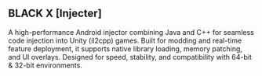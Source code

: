 ## BLACK X [Injecter]
A high-performance Android injector combining Java and C++ for seamless code injection into Unity (il2cpp) games. Built for modding and real-time feature deployment, it supports native library loading, memory patching, and UI overlays. Designed for speed, stability, and compatibility with 64-bit & 32-bit environments.
